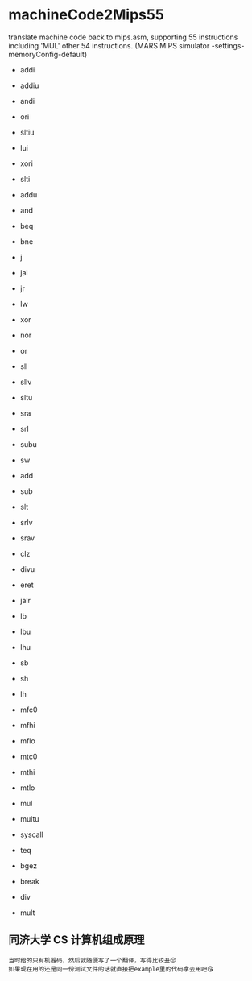 # machineCode2Mips55
translate machine code back to mips.asm, supporting 55 instructions including 'MUL' other 54 instructions. (MARS MIPS simulator -settings-memoryConfig-default)

+ addi

+ addiu

+ andi

+ ori

+ sltiu

+ lui

+ xori

+ slti

+ addu

+ and

+ beq

+ bne

+ j

+ jal

+ jr

+ lw

+ xor

+ nor

+ or

+ sll 

+ sllv 

+ sltu 

+ sra

+ srl 

+ subu 

+ sw

+ add

+ sub

+ slt

+ srlv

+ srav

+ clz

+ divu

+ eret

+ jalr

+ lb

+ lbu

+ lhu

+ sb

+ sh

+ lh

+ mfc0

+ mfhi

+ mflo

+ mtc0

+ mthi

+ mtlo

+ mul

+ multu

+ syscall

+ teq

+ bgez

+ break

+ div

+ mult

##  同济大学 CS 计算机组成原理 
    当时给的只有机器码，然后就随便写了一个翻译，写得比较丑😣
    如果现在用的还是同一份测试文件的话就直接把example里的代码拿去用吧😘
